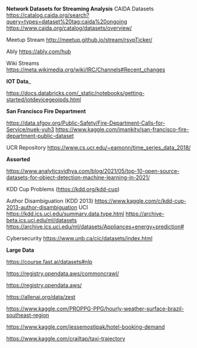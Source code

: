 __Network Datasets for Streaming Analysis__
CAIDA Datasets https://catalog.caida.org/search?query=types=dataset%20tag:caida%20ongoing https://www.caida.org/catalog/datasets/overview/

Meetup Stream http://meetup.github.io/stream/rsvpTicker/

Ably https://ably.com/hub

Wiki Streams https://meta.wikimedia.org/wiki/IRC/Channels#Recent_changes


__IOT Data___

https://docs.databricks.com/_static/notebooks/getting-started/iotdevicegeoipds.html

__San Francisco Fire Department__

https://data.sfgov.org/Public-Safety/Fire-Department-Calls-for-Service/nuek-vuh3
https://www.kaggle.com/imankity/san-francisco-fire-department-public-dataset

UCR Repository https://www.cs.ucr.edu/~eamonn/time_series_data_2018/

__Assorted__

https://www.analyticsvidhya.com/blog/2021/05/top-10-open-source-datasets-for-object-detection-machine-learning-in-2021/

KDD Cup Problems (https://kdd.org/kdd-cup)

Author Disambiguation (KDD 2013) https://www.kaggle.com/c/kdd-cup-2013-author-disambiguation
UCI https://kdd.ics.uci.edu/summary.data.type.html https://archive-beta.ics.uci.edu/ml/datasets https://archive.ics.uci.edu/ml/datasets/Appliances+energy+prediction#

Cybersecurity https://www.unb.ca/cic/datasets/index.html

__Large Data__

https://course.fast.ai/datasets#nlp

https://registry.opendata.aws/commoncrawl/

https://registry.opendata.aws/

https://allenai.org/data/zest

https://www.kaggle.com/PROPPG-PPG/hourly-weather-surface-brazil-southeast-region

https://www.kaggle.com/jessemostipak/hotel-booking-demand

https://www.kaggle.com/crailtap/taxi-trajectory
